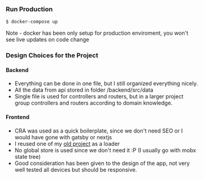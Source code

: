 ### Run Production
`$ docker-compose up`

Note - docker has been only setup for production enviroment, you won't see live updates on code change

### Design Choices for the Project
#### Backend
- Everything can be done in one file, but I still organized everything nicely.
- All the data from api stored in folder /backend/src/data
- Single file is used for controllers and routers, but in a larger project group controllers and routers according to domain knowledge.
#### Frontend
- CRA was used as a quick boilerplate, since we don't need SEO or I would have gone with gatsby or nextjs
- I reused one of my [old project](https://www.instagram.com/p/CA2qXnuJ5Ud/) as a loader
- No global store is used since we don't need it :P (I usually go with mobx state tree)
- Good consideration has been given to the design of the app, not very well tested all devices but should be responsive.
